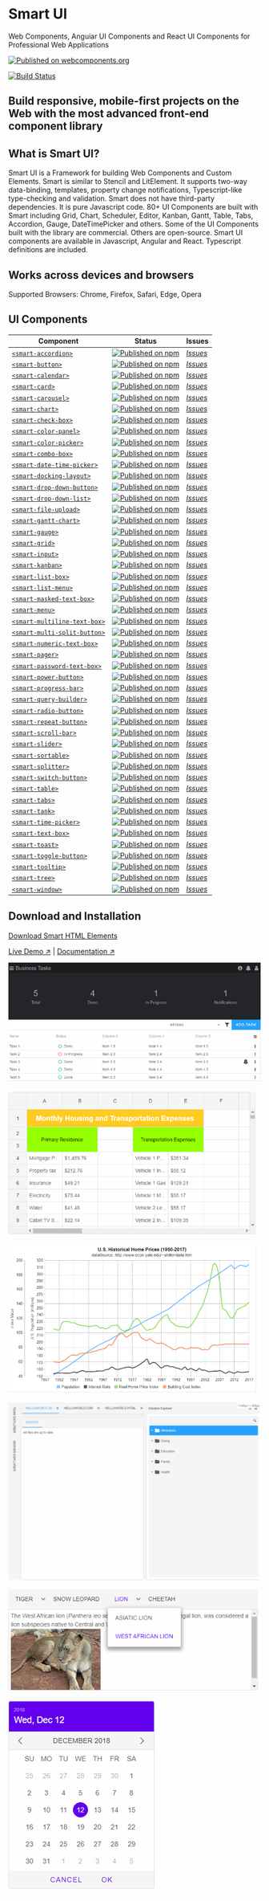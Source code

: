 # Smart UI
Web Components, Anguiar UI Components and React UI Components  for Professional Web Applications

[![Published on webcomponents.org](https://img.shields.io/badge/webcomponents.org-published-blue.svg)](https://www.webcomponents.org/collection/HTMLElements/smarthtmlelements-core)

[![Build Status](https://www.travis-ci.com/HTMLElements/Team.svg?token=4VSAagStBB3xmHF2Epxz&branch=master)](https://www.travis-ci.com/HTMLElements/Team)

Build responsive, mobile-first projects on the Web with the most advanced front-end component library
-----------------------------------------------------------------------------------------------------

What is Smart UI?
----------------------------

Smart UI is a Framework for building  Web Components and Custom Elements. Smart is similar to Stencil and LitElement. It supports two-way data-binding, templates, property change notifications, Typescript-like type-checking and validation.
Smart does not have third-party dependencies. It is pure Javascript code. 
80+ UI Components are built with Smart including Grid, Chart, Scheduler, Editor, Kanban, Gantt, Table, Tabs, Accordion, Gauge, DateTimePicker and others. Some of the UI Components built with the library are commercial. Others are open-source.
Smart UI components are available in Javascript, Angular and React. Typescript definitions are included.

Works across devices and browsers
---------------------------------

Supported Browsers: Chrome, Firefox, Safari, Edge, Opera  

UI Components
---

| Component | Status | Issues
| ----------| ------ | ------
| [`<smart-accordion>`](https://github.com/HTMLElements/smart-elements) | [![Published on npm](https://img.shields.io/npm/v/smart-webcomponents.svg)](https://www.npmjs.com/package/smart-webcomponents) | [*Issues*](https://github.com/HTMLElements/smart-elements/issues?utf8=%E2%9C%93&q=is%3Aissue+is%3Aopen+accordion)
| [`<smart-button>`](https://github.com/HTMLElements/smart-elements) | [![Published on npm](https://img.shields.io/npm/v/smart-webcomponents.svg)](https://www.npmjs.com/package/smart-webcomponents) | [*Issues*](https://github.com/HTMLElements/smart-elements/issues?utf8=%E2%9C%93&q=is%3Aissue+is%3Aopen+button)
| [`<smart-calendar>`](https://github.com/HTMLElements/smart-elements) | [![Published on npm](https://img.shields.io/npm/v/smart-webcomponents.svg)](https://www.npmjs.com/package/smart-webcomponents) | [*Issues*](https://github.com/HTMLElements/smart-elements/issues?utf8=%E2%9C%93&q=is%3Aissue+is%3Aopen+calendar)
| [`<smart-card>`](https://github.com/HTMLElements/smart-elements) | [![Published on npm](https://img.shields.io/npm/v/smart-webcomponents.svg)](https://www.npmjs.com/package/smart-webcomponents) | [*Issues*](https://github.com/HTMLElements/smart-elements/issues?utf8=%E2%9C%93&q=is%3Aissue+is%3Aopen+card)
| [`<smart-carousel>`](https://github.com/HTMLElements/smart-elements) | [![Published on npm](https://img.shields.io/npm/v/smart-webcomponents.svg)](https://www.npmjs.com/package/@smarthtmlelements/smart-carousel) | [*Issues*](https://github.com/HTMLElements/smart-elements/issues?utf8=%E2%9C%93&q=is%3Aissue+is%3Aopen+toggle+button)
| [`<smart-chart>`](https://github.com/HTMLElements/smart-elements) | [![Published on npm](https://img.shields.io/npm/v/smart-webcomponents.svg)](https://www.npmjs.com/package/smart-webcomponents) | [*Issues*](https://github.com/HTMLElements/smart-elements/issues?utf8=%E2%9C%93&q=is%3Aissue+is%3Aopen+chart)
| [`<smart-check-box>`](https://github.com/HTMLElements/smart-elements) | [![Published on npm](https://img.shields.io/npm/v/smart-webcomponents.svg)](https://www.npmjs.com/package/smart-webcomponents) | [*Issues*](https://github.com/HTMLElements/smart-elements/issues?utf8=%E2%9C%93&q=is%3Aissue+is%3Aopen+check+box)
| [`<smart-color-panel>`](https://github.com/HTMLElements/smart-elements) | [![Published on npm](https://img.shields.io/npm/v/smart-webcomponents.svg)](https://www.npmjs.com/package/smart-webcomponents) | [*Issues*](https://github.com/HTMLElements/smart-elements/issues?utf8=%E2%9C%93&q=is%3Aissue+is%3Aopen+color+panel)
| [`<smart-color-picker>`](https://github.com/HTMLElements/smart-elements) | [![Published on npm](https://img.shields.io/npm/v/smart-webcomponents.svg)](https://www.npmjs.com/package/smart-webcomponents) | [*Issues*](https://github.com/HTMLElements/smart-elements/issues?utf8=%E2%9C%93&q=is%3Aissue+is%3Aopen+color+picker)
| [`<smart-combo-box>`](https://github.com/HTMLElements/smart-elements) | [![Published on npm](https://img.shields.io/npm/v/smart-webcomponents.svg)](https://www.npmjs.com/package/smart-webcomponents) | [*Issues*](https://github.com/HTMLElements/smart-elements/issues?utf8=%E2%9C%93&q=is%3Aissue+is%3Aopen+combo+box)
| [`<smart-date-time-picker>`](https://github.com/HTMLElements/smart-elements) | [![Published on npm](https://img.shields.io/npm/v/smart-webcomponents.svg)](https://www.npmjs.com/package/smart-webcomponents) | [*Issues*](https://github.com/HTMLElements/smart-elements/issues?utf8=%E2%9C%93&q=is%3Aissue+is%3Aopen+date+time+picker)
| [`<smart-docking-layout>`](https://github.com/HTMLElements/smart-elements) | [![Published on npm](https://img.shields.io/npm/v/smart-webcomponents.svg)](https://www.npmjs.com/package/smart-webcomponents) | [*Issues*](https://github.com/HTMLElements/smart-elements/issues?utf8=%E2%9C%93&q=is%3Aissue+is%3Aopen+docking+layout)
| [`<smart-drop-down-button>`](https://github.com/HTMLElements/smart-elements) | [![Published on npm](https://img.shields.io/npm/v/smart-webcomponents.svg)](https://www.npmjs.com/package/smart-webcomponents) | [*Issues*](https://github.com/HTMLElements/smart-elements/issues?utf8=%E2%9C%93&q=is%3Aissue+is%3Aopen+drop+down+button)
| [`<smart-drop-down-list>`](https://github.com/HTMLElements/smart-elements) | [![Published on npm](https://img.shields.io/npm/v/smart-webcomponents.svg)](https://www.npmjs.com/package/smart-webcomponents) | [*Issues*](https://github.com/HTMLElements/smart-elements/issues?utf8=%E2%9C%93&q=is%3Aissue+is%3Aopen+drop+down+list)
| [`<smart-file-upload>`](https://github.com/HTMLElements/smart-elements) | [![Published on npm](https://img.shields.io/npm/v/smart-webcomponents.svg)](https://www.npmjs.com/package/smart-webcomponents) | [*Issues*](https://github.com/HTMLElements/smart-elements/issues?utf8=%E2%9C%93&q=is%3Aissue+is%3Aopen+file+upload)
| [`<smart-gantt-chart>`](https://github.com/HTMLElements/smart-elements) | [![Published on npm](https://img.shields.io/npm/v/smart-webcomponents.svg)](https://www.npmjs.com/package/smart-webcomponents) | [*Issues*](https://github.com/HTMLElements/smart-elements/issues?utf8=%E2%9C%93&q=is%3Aissue+is%3Aopen+gantt+chart)
| [`<smart-gauge>`](https://github.com/HTMLElements/smart-elements) | [![Published on npm](https://img.shields.io/npm/v/smart-webcomponents.svg)](https://www.npmjs.com/package/smart-webcomponents) | [*Issues*](https://github.com/HTMLElements/smart-elements/issues?utf8=%E2%9C%93&q=is%3Aissue+is%3Aopen+gauge)
| [`<smart-grid>`](https://github.com/HTMLElements/smart-elements) | [![Published on npm](https://img.shields.io/npm/v/smart-webcomponents.svg)](https://www.npmjs.com/package/smart-webcomponents) | [*Issues*](https://github.com/HTMLElements/smart-elements/issues?utf8=%E2%9C%93&q=is%3Aissue+is%3Aopen+grid)
| [`<smart-input>`](https://github.com/HTMLElements/smart-elements) | [![Published on npm](https://img.shields.io/npm/v/smart-webcomponents.svg)](https://www.npmjs.com/package/smart-webcomponents) | [*Issues*](https://github.com/HTMLElements/smart-elements/issues?utf8=%E2%9C%93&q=is%3Aissue+is%3Aopen+input)
| [`<smart-kanban>`](https://github.com/HTMLElements/smart-elements) | [![Published on npm](https://img.shields.io/npm/v/smart-webcomponents.svg)](https://www.npmjs.com/package/smart-webcomponents) | [*Issues*](https://github.com/HTMLElements/smart-elements/issues?utf8=%E2%9C%93&q=is%3Aissue+is%3Aopen+kanban)
| [`<smart-list-box>`](https://github.com/HTMLElements/smart-elements) | [![Published on npm](https://img.shields.io/npm/v/smart-webcomponents.svg)](https://www.npmjs.com/package/smart-webcomponents) | [*Issues*](https://github.com/HTMLElements/smart-elements/issues?utf8=%E2%9C%93&q=is%3Aissue+is%3Aopen+list+box)
| [`<smart-list-menu>`](https://github.com/HTMLElements/smart-elements) | [![Published on npm](https://img.shields.io/npm/v/smart-webcomponents.svg)](https://www.npmjs.com/package/smart-webcomponents) | [*Issues*](https://github.com/HTMLElements/smart-elements/issues?utf8=%E2%9C%93&q=is%3Aissue+is%3Aopen+list+menu)
| [`<smart-masked-text-box>`](https://github.com/HTMLElements/smart-elements) | [![Published on npm](https://img.shields.io/npm/v/smart-webcomponents.svg)](https://www.npmjs.com/package/smart-webcomponents) | [*Issues*](https://github.com/HTMLElements/smart-elements/issues?utf8=%E2%9C%93&q=is%3Aissue+is%3Aopen+masked+text+box)
| [`<smart-menu>`](https://github.com/HTMLElements/smart-elements) | [![Published on npm](https://img.shields.io/npm/v/smart-webcomponents.svg)](https://www.npmjs.com/package/smart-webcomponents) | [*Issues*](https://github.com/HTMLElements/smart-elements/issues?utf8=%E2%9C%93&q=is%3Aissue+is%3Aopen+menu)
| [`<smart-multiline-text-box>`](https://github.com/HTMLElements/smart-elements) | [![Published on npm](https://img.shields.io/npm/v/smart-webcomponents.svg)](https://www.npmjs.com/package/smart-webcomponents) | [*Issues*](https://github.com/HTMLElements/smart-elements/issues?utf8=%E2%9C%93&q=is%3Aissue+is%3Aopen+multiline+text+box)
| [`<smart-multi-split-button>`](https://github.com/HTMLElements/smart-elements) | [![Published on npm](https://img.shields.io/npm/v/smart-webcomponents.svg)](https://www.npmjs.com/package/smart-webcomponents) | [*Issues*](https://github.com/HTMLElements/smart-elements/issues?utf8=%E2%9C%93&q=is%3Aissue+is%3Aopen+multi+split+button)
| [`<smart-numeric-text-box>`](https://github.com/HTMLElements/smart-elements) | [![Published on npm](https://img.shields.io/npm/v/smart-webcomponents.svg)](https://www.npmjs.com/package/smart-webcomponents) | [*Issues*](https://github.com/HTMLElements/smart-elements/issues?utf8=%E2%9C%93&q=is%3Aissue+is%3Aopen+numeric+text+box)
| [`<smart-pager>`](https://github.com/HTMLElements/smart-elements) | [![Published on npm](https://img.shields.io/npm/v/smart-webcomponents.svg)](https://www.npmjs.com/package/smart-webcomponents) | [*Issues*](https://github.com/HTMLElements/smart-elements/issues?utf8=%E2%9C%93&q=is%3Aissue+is%3Aopen+pager)
| [`<smart-password-text-box>`](https://github.com/HTMLElements/smart-elements) | [![Published on npm](https://img.shields.io/npm/v/smart-webcomponents.svg)](https://www.npmjs.com/package/smart-webcomponents) | [*Issues*](https://github.com/HTMLElements/smart-elements/issues?utf8=%E2%9C%93&q=is%3Aissue+is%3Aopen+password+text+box)
| [`<smart-power-button>`](https://github.com/HTMLElements/smart-elements) | [![Published on npm](https://img.shields.io/npm/v/smart-webcomponents.svg)](https://www.npmjs.com/package/smart-webcomponents) | [*Issues*](https://github.com/HTMLElements/smart-elements/issues?utf8=%E2%9C%93&q=is%3Aissue+is%3Aopen+power+button)
| [`<smart-progress-bar>`](https://github.com/HTMLElements/smart-elements) | [![Published on npm](https://img.shields.io/npm/v/smart-webcomponents.svg)](https://www.npmjs.com/package/smart-webcomponents) | [*Issues*](https://github.com/HTMLElements/smart-elements/issues?utf8=%E2%9C%93&q=is%3Aissue+is%3Aopen+progress+bar)
| [`<smart-query-builder>`](https://github.com/HTMLElements/smart-elements) | [![Published on npm](https://img.shields.io/npm/v/smart-webcomponents.svg)](https://www.npmjs.com/package/smart-webcomponents) | [*Issues*](https://github.com/HTMLElements/smart-elements/issues?utf8=%E2%9C%93&q=is%3Aissue+is%3Aopen+query+builder)
| [`<smart-radio-button>`](https://github.com/HTMLElements/smart-elements) | [![Published on npm](https://img.shields.io/npm/v/smart-webcomponents.svg)](https://www.npmjs.com/package/smart-webcomponents) | [*Issues*](https://github.com/HTMLElements/smart-elements/issues?utf8=%E2%9C%93&q=is%3Aissue+is%3Aopen+radio+button)
| [`<smart-repeat-button>`](https://github.com/HTMLElements/smart-elements) | [![Published on npm](https://img.shields.io/npm/v/smart-webcomponents.svg)](https://www.npmjs.com/package/smart-webcomponents) | [*Issues*](https://github.com/HTMLElements/smart-elements/issues?utf8=%E2%9C%93&q=is%3Aissue+is%3Aopen+repeat+button)
| [`<smart-scroll-bar>`](https://github.com/HTMLElements/smart-elements) | [![Published on npm](https://img.shields.io/npm/v/smart-webcomponents.svg)](https://www.npmjs.com/package/smart-webcomponents) | [*Issues*](https://github.com/HTMLElements/smart-elements/issues?utf8=%E2%9C%93&q=is%3Aissue+is%3Aopen+scroll+bar)
| [`<smart-slider>`](https://github.com/HTMLElements/smart-elements) | [![Published on npm](https://img.shields.io/npm/v/smart-webcomponents.svg)](https://www.npmjs.com/package/smart-webcomponents) | [*Issues*](https://github.com/HTMLElements/smart-elements/issues?utf8=%E2%9C%93&q=is%3Aissue+is%3Aopen+slider)
| [`<smart-sortable>`](https://github.com/HTMLElements/smart-elements) | [![Published on npm](https://img.shields.io/npm/v/smart-webcomponents.svg)](https://www.npmjs.com/package/smart-webcomponents) | [*Issues*](https://github.com/HTMLElements/smart-elements/issues?utf8=%E2%9C%93&q=is%3Aissue+is%3Aopen+sortable)
| [`<smart-splitter>`](https://github.com/HTMLElements/smart-elements) | [![Published on npm](https://img.shields.io/npm/v/smart-webcomponents.svg)](https://www.npmjs.com/package/smart-webcomponents) | [*Issues*](https://github.com/HTMLElements/smart-elements/issues?utf8=%E2%9C%93&q=is%3Aissue+is%3Aopen+splitter)
| [`<smart-switch-button>`](https://github.com/HTMLElements/smart-elements) | [![Published on npm](https://img.shields.io/npm/v/smart-webcomponents.svg)](https://www.npmjs.com/package/smart-webcomponents) | [*Issues*](https://github.com/HTMLElements/smart-elements/issues?utf8=%E2%9C%93&q=is%3Aissue+is%3Aopen+switch+button)
| [`<smart-table>`](https://github.com/HTMLElements/smart-elements) | [![Published on npm](https://img.shields.io/npm/v/smart-webcomponents.svg)](https://www.npmjs.com/package/smart-webcomponents) | [*Issues*](https://github.com/HTMLElements/smart-elements/issues?utf8=%E2%9C%93&q=is%3Aissue+is%3Aopen+table)
| [`<smart-tabs>`](https://github.com/HTMLElements/smart-elements) | [![Published on npm](https://img.shields.io/npm/v/smart-webcomponents.svg)](https://www.npmjs.com/package/smart-webcomponents) | [*Issues*](https://github.com/HTMLElements/smart-elements/issues?utf8=%E2%9C%93&q=is%3Aissue+is%3Aopen+tabs)
| [`<smart-tank>`](https://github.com/HTMLElements/smart-elements) | [![Published on npm](https://img.shields.io/npm/v/smart-webcomponents.svg)](https://www.npmjs.com/package/smart-webcomponents) | [*Issues*](https://github.com/HTMLElements/smart-elements/issues?utf8=%E2%9C%93&q=is%3Aissue+is%3Aopen+tank)
| [`<smart-time-picker>`](https://github.com/HTMLElements/smart-elements) | [![Published on npm](https://img.shields.io/npm/v/smart-webcomponents.svg)](https://www.npmjs.com/package/smart-webcomponents) | [*Issues*](https://github.com/HTMLElements/smart-elements/issues?utf8=%E2%9C%93&q=is%3Aissue+is%3Aopen+time+picker)
| [`<smart-text-box>`](https://github.com/HTMLElements/smart-elements) | [![Published on npm](https://img.shields.io/npm/v/smart-webcomponents.svg)](https://www.npmjs.com/package/smart-webcomponents) | [*Issues*](https://github.com/HTMLElements/smart-elements/issues?utf8=%E2%9C%93&q=is%3Aissue+is%3Aopen+text+box)
| [`<smart-toast>`](https://github.com/HTMLElements/smart-elements) | [![Published on npm](https://img.shields.io/npm/v/smart-webcomponents.svg)](https://www.npmjs.com/package/smart-webcomponents) | [*Issues*](https://github.com/HTMLElements/smart-elements/issues?utf8=%E2%9C%93&q=is%3Aissue+is%3Aopen+toast)
| [`<smart-toggle-button>`](https://github.com/HTMLElements/smart-elements) | [![Published on npm](https://img.shields.io/npm/v/smart-webcomponents.svg)](https://www.npmjs.com/package/smart-webcomponents) | [*Issues*](https://github.com/HTMLElements/smart-elements/issues?utf8=%E2%9C%93&q=is%3Aissue+is%3Aopen+toggle+button)
| [`<smart-tooltip>`](https://github.com/HTMLElements/smart-elements) | [![Published on npm](https://img.shields.io/npm/v/smart-webcomponents.svg)](https://www.npmjs.com/package/smart-webcomponents) | [*Issues*](https://github.com/HTMLElements/smart-elements/issues?utf8=%E2%9C%93&q=is%3Aissue+is%3Aopen+tooltip)
| [`<smart-tree>`](https://github.com/HTMLElements/smart-elements) | [![Published on npm](https://img.shields.io/npm/v/smart-webcomponents.svg)](https://www.npmjs.com/package/smart-webcomponents) | [*Issues*](https://github.com/HTMLElements/smart-elements/issues?utf8=%E2%9C%93&q=is%3Aissue+is%3Aopen+tree)
| [`<smart-window>`](https://github.com/HTMLElements/smart-elements) | [![Published on npm](https://img.shields.io/npm/v/smart-webcomponents.svg)](https://www.npmjs.com/package/smart-webcomponents) | [*Issues*](https://github.com/HTMLElements/smart-elements/issues?utf8=%E2%9C%93&q=is%3Aissue+is%3Aopen+window)

Download and Installation
-------------------------

[Download Smart HTML Elements](https://www.htmlelements.com/download/)

    
[Live Demo ↗](https://htmlelements.com/demos//)
|
[Documentation ↗](https://www.htmlelements.com/docs/)
    
    

[<img src="https://raw.githubusercontent.com/htmlelements/smart-elements/master/grid.png" alt="Screenshot of smart-grid, using the Material theme">](https://htmlelements.com/demos/)


[<img src="https://raw.githubusercontent.com/htmlelements/smart-elements/master/grid-sheet.png" alt="Screenshot of smart-sheet, using the Material theme">](https://htmlelements.com/demos/)


[<img src="https://raw.githubusercontent.com/htmlelements/smart-elements/master/chart.png" alt="Screenshot of smart-chart, using the Material theme">](https://htmlelements.com/demos/)

[<img src="https://raw.githubusercontent.com/htmlelements/smart-elements/master/docking.png" alt="Screenshot of smart-docking, using the Material theme">](https://htmlelements.com/demos/)


[<img src="https://raw.githubusercontent.com/htmlelements/smart-elements/master/smart-tabs.png" alt="Screenshot of smart-tabs, using the Material theme">](https://htmlelements.com/demos/tabs/)

[<img src="https://raw.githubusercontent.com/htmlelements/smart-elements/master/smart-calendar.png" alt="Screenshot of smart-calendar, using the Material theme">](https://htmlelements.com/demos/calendar/)


   
